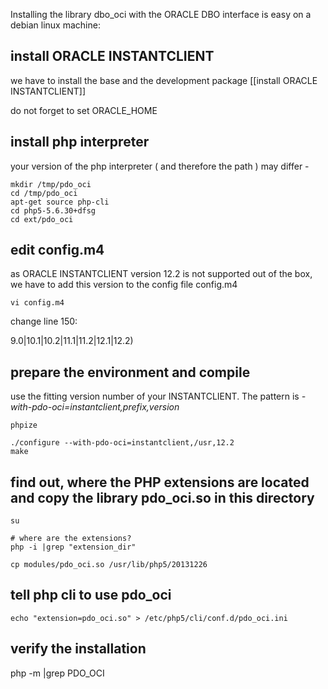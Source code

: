 Installing the library dbo_oci with the ORACLE DBO interface is easy on a debian linux machine:

## install ORACLE INSTANTCLIENT

we have to install the base and the development package
[[install ORACLE INSTANTCLIENT]]

do not forget to set ORACLE_HOME

## install php interpreter

your version of the php interpreter ( and therefore the path ) may differ - 
```
mkdir /tmp/pdo_oci
cd /tmp/pdo_oci
apt-get source php-cli
cd php5-5.6.30+dfsg
cd ext/pdo_oci
```

## edit config.m4 
as ORACLE INSTANTCLIENT version 12.2 is not supported out of the box, we have to add this version to the config file config.m4

```
vi config.m4
```
change line 150:

9.0|10.1|10.2|11.1|11.2|12.1|12.2)

## prepare the environment and compile 

use the fitting version number of your INSTANTCLIENT. The pattern is _-with-pdo-oci=instantclient,prefix,version_

```
phpize

./configure --with-pdo-oci=instantclient,/usr,12.2
make
```
## find out, where the PHP extensions are located and copy the library pdo_oci.so in this directory

```
su

# where are the extensions?
php -i |grep "extension_dir"

cp modules/pdo_oci.so /usr/lib/php5/20131226
```

## tell php cli to use pdo_oci
```
echo "extension=pdo_oci.so" > /etc/php5/cli/conf.d/pdo_oci.ini
```

## verify the installation
php -m |grep PDO_OCI


